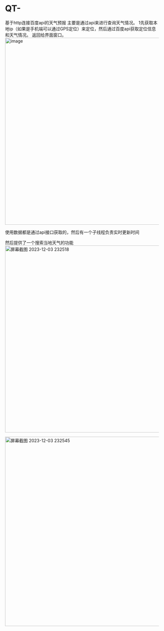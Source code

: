 # QT-
基于http连接百度api的天气预报
主要是通过api来进行查询天气情况。
1先获取本地ip（如果是手机端可以通过GPS定位）来定位，然后通过百度api获取定位信息和天气情况。
返回给界面窗口。
<img width="612" alt="image" src="https://github.com/haoeh/QT-/assets/130277562/74e0a734-ecf3-4700-8bb2-8ce726f2b482">

使用数据都是通过api接口获取的，然后有一个子线程负责实时更新时间

然后提供了一个搜索当地天气的功能
<img width="612" alt="屏幕截图 2023-12-03 232518" src="https://github.com/haoeh/QT-/assets/130277562/a58dc5ff-a04c-47cc-ae3c-d28221af4254">



<img width="620" alt="屏幕截图 2023-12-03 232545" src="https://github.com/haoeh/QT-/assets/130277562/5fc20ec6-47f7-458e-8978-d59c53521e28">
